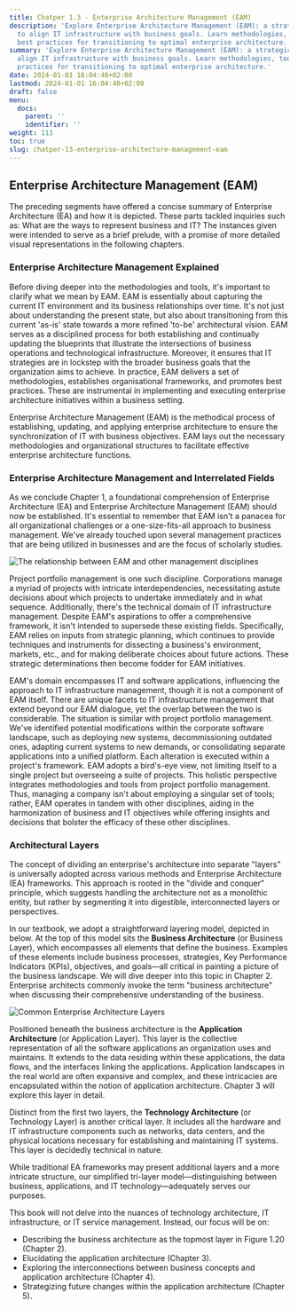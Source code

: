```yaml
---
title: Chatper 1.3 - Enterprise Architecture Management (EAM)
description: 'Explore Enterprise Architecture Management (EAM): a strategic approach
  to align IT infrastructure with business goals. Learn methodologies, tools, and
  best practices for transitioning to optimal enterprise architecture.'
summary: 'Explore Enterprise Architecture Management (EAM): a strategic approach to
  align IT infrastructure with business goals. Learn methodologies, tools, and best
  practices for transitioning to optimal enterprise architecture.'
date: 2024-01-01 16:04:48+02:00
lastmod: 2024-01-01 16:04:48+02:00
draft: false
menu:
  docs:
    parent: ''
    identifier: ''
weight: 113
toc: true
slug: chatper-13-enterprise-architecture-management-eam
---
```



## Enterprise Architecture Management (EAM)

The preceding segments have offered a concise summary of Enterprise Architecture (EA) and how it is depicted. These parts tackled inquiries such as: What are the ways to represent business and IT? The instances given were intended to serve as a brief prelude, with a promise of more detailed visual representations in the following chapters.

### Enterprise Architecture Management Explained

Before diving deeper into the methodologies and tools, it's important to clarify what we mean by EAM. EAM is essentially about capturing the current IT environment and its business relationships over time. It's not just about understanding the present state, but also about transitioning from this current 'as-is' state towards a more refined 'to-be' architectural vision. EAM serves as a disciplined process for both establishing and continually updating the blueprints that illustrate the intersections of business operations and technological infrastructure. Moreover, it ensures that IT strategies are in lockstep with the broader business goals that the organization aims to achieve. In practice, EAM delivers a set of methodologies, establishes organisational frameworks, and promotes best practices. These are instrumental in implementing and executing enterprise architecture initiatives within a business setting.

Enterprise Architecture Management (EAM) is the methodical process of establishing, updating, and applying enterprise architecture to ensure the synchronization of IT with business objectives. EAM lays out the necessary methodologies and organizational structures to facilitate effective enterprise architecture functions.

### Enterprise Architecture Management and Interrelated Fields

As we conclude Chapter 1, a foundational comprehension of Enterprise Architecture (EA) and Enterprise Architecture Management (EAM) should now be established. It's essential to remember that EAM isn't a panacea for all organizational challenges or a one-size-fits-all approach to business management. We've already touched upon several management practices that are being utilized in businesses and are the focus of scholarly studies.

![The relationship between EAM and other management disciplines](https://cdn.sa.net/2024/02/04/F1IUTgX63mYMSVr.png)

Project portfolio management is one such discipline. Corporations manage a myriad of projects with intricate interdependencies, necessitating astute decisions about which projects to undertake immediately and in what sequence. Additionally, there's the technical domain of IT infrastructure management. Despite EAM's aspirations to offer a comprehensive framework, it isn't intended to supersede these existing fields. Specifically, EAM relies on inputs from strategic planning, which continues to provide techniques and instruments for dissecting a business's environment, markets, etc., and for making deliberate choices about future actions. These strategic determinations then become fodder for EAM initiatives.

EAM's domain encompasses IT and software applications, influencing the approach to IT infrastructure management, though it is not a component of EAM itself. There are unique facets to IT infrastructure management that extend beyond our EAM dialogue, yet the overlap between the two is considerable. The situation is similar with project portfolio management. We've identified potential modifications within the corporate software landscape, such as deploying new systems, decommissioning outdated ones, adapting current systems to new demands, or consolidating separate applications into a unified platform. Each alteration is executed within a project's framework. EAM adopts a bird's-eye view, not limiting itself to a single project but overseeing a suite of projects. This holistic perspective integrates methodologies and tools from project portfolio management. Thus, managing a company isn't about employing a singular set of tools; rather, EAM operates in tandem with other disciplines, aiding in the harmonization of business and IT objectives while offering insights and decisions that bolster the efficacy of these other disciplines.

### Architectural Layers

The concept of dividing an enterprise's architecture into separate "layers" is universally adopted across various methods and Enterprise Architecture (EA) frameworks. This approach is rooted in the "divide and conquer" principle, which suggests handling the architecture not as a monolithic entity, but rather by segmenting it into digestible, interconnected layers or perspectives.

In our textbook, we adopt a straightforward layering model, depicted in below. At the top of this model sits the **Business Architecture** (or Business Layer), which encompasses all elements that define the business. Examples of these elements include business processes, strategies, Key Performance Indicators (KPIs), objectives, and goals—all critical in painting a picture of the business landscape. We will dive deeper into this topic in Chapter 2. Enterprise architects commonly invoke the term "business architecture" when discussing their comprehensive understanding of the business.  

![Common Enterprise Architecture Layers](https://cdn.sa.net/2024/02/04/6dspmg1orDTnBMt.png)

Positioned beneath the business architecture is the **Application Architecture** (or Application Layer). This layer is the collective representation of all the software applications an organization uses and maintains. It extends to the data residing within these applications, the data flows, and the interfaces linking the applications. Application landscapes in the real world are often expansive and complex, and these intricacies are encapsulated within the notion of application architecture. Chapter 3 will explore this layer in detail.

Distinct from the first two layers, the **Technology Architecture** (or Technology Layer) is another critical layer. It includes all the hardware and IT infrastructure components such as networks, data centers, and the physical locations necessary for establishing and maintaining IT systems. This layer is decidedly technical in nature.

While traditional EA frameworks may present additional layers and a more intricate structure, our simplified tri-layer model—distinguishing between business, applications, and IT technology—adequately serves our purposes.

This book will not delve into the nuances of technology architecture, IT infrastructure, or IT service management. Instead, our focus will be on:
- Describing the business architecture as the topmost layer in Figure 1.20 (Chapter 2).
- Elucidating the application architecture (Chapter 3).
- Exploring the interconnections between business concepts and application architecture (Chapter 4).
- Strategizing future changes within the application architecture (Chapter 5).
